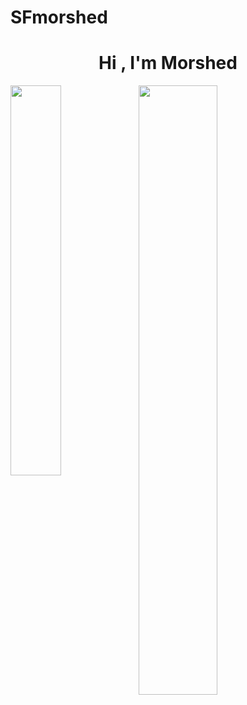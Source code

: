 


# SFmorshed

<h1 align="center">Hi , I'm Morshed</h1>

<img    align='left' width="40%"  src='https://github-readme-stats.vercel.app/api?username=AMIThASAN23333&show_icons=true&theme=cobalt' />

<img    align='left' width="50%"  src='https://streak-stats.demolab.com/?user=AMIThASAN23333&theme=dark' />



  








  
